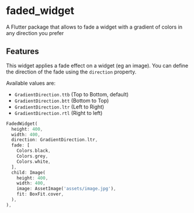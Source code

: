 # faded_widget

A Flutter package that allows to fade a widget with a gradient of colors in any direction you prefer

## Features

This widget applies a fade effect on a widget (eg an image). You can define the direction of the fade using the `direction` property.

Available values are:
- `GradientDirection.ttb` (Top to Bottom, default)
- `GradientDirection.btt` (Bottom to Top)
- `GradientDirection.ltr` (Left to Right)
- `GradientDirection.rtl` (Right to left)

```dart
FadedWidget(
  height: 400,
  width: 400,
  direction: GradientDirection.ltr,
  fade: [
    Colors.black,
    Colors.grey,
    Colors.white,
  ],
  child: Image(
    height: 400,
    width: 400,
    image: AssetImage('assets/image.jpg'),
    fit: BoxFit.cover,
  ),
),
```
